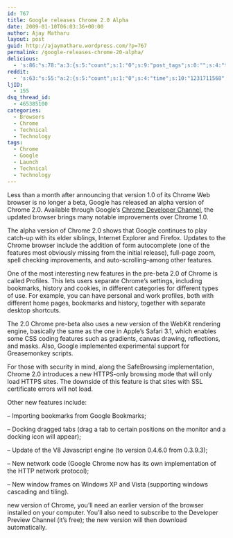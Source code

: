 ```yaml
---
id: 767
title: Google releases Chrome 2.0 Alpha
date: 2009-01-10T06:03:36+00:00
author: Ajay Matharu
layout: post
guid: http://ajaymatharu.wordpress.com/?p=767
permalink: /google-releases-chrome-20-alpha/
delicious:
  - 's:86:"s:78:"a:3:{s:5:"count";s:1:"0";s:9:"post_tags";s:0:"";s:4:"time";s:10:"1231711568";}";";'
reddit:
  - 's:63:"s:55:"a:2:{s:5:"count";s:1:"0";s:4:"time";s:10:"1231711568";}";";'
ljID:
  - 155
dsq_thread_id:
  - 465385100
categories:
  - Browsers
  - Chrome
  - Technical
  - Technology
tags:
  - Chrome
  - Google
  - Launch
  - Technical
  - Technology
---
```

Less than a month after announcing that version 1.0 of its Chrome Web browser is no longer a beta, Google has released an alpha version of Chrome 2.0. Available through Google&#8217;s [Chrome Developer Channel](http://blog.chromium.org/2009/01/google-chrome-release-channels.html), the updated browser brings many notable improvements over Chrome 1.0.

The alpha version of Chrome 2.0 shows that Google continues to play catch-up with its elder siblings, Internet Explorer and Firefox. Updates to the Chrome browser include the addition of form autocomplete (one of the features most obviously missing from the initial release), full-page zoom, spell checking improvements, and auto-scrolling&#8211;among other features.

One of the most interesting new features in the pre-beta 2.0 of Chrome is called Profiles. This lets users separate Chrome&#8217;s settings, including bookmarks, history and cookies, in different categories for different types of use. For example, you can have personal and work profiles, both with different home pages, bookmarks and history, together with separate desktop shortcuts.

The 2.0 Chrome pre-beta also uses a new version of the WebKit rendering engine, basically the same as the one in Apple&#8217;s Safari 3.1, which enables some CSS coding features such as gradients, canvas drawing, reflections, and masks. Also, Google implemented experimental support for Greasemonkey scripts.

For those with security in mind, along the SafeBrowsing implementation, Chrome 2.0 introduces a new HTTPS-only browsing mode that will only load HTTPS sites. The downside of this feature is that sites with SSL certificate errors will not load.

Other new features include:

&#8211; Importing bookmarks from Google Bookmarks;

&#8211; Docking dragged tabs (drag a tab to certain positions on the monitor and a docking icon will appear);

&#8211; Update of the V8 Javascript engine (to version 0.4.6.0 from 0.3.9.3);

&#8211; New network code (Google Chrome now has its own implementation of the HTTP network protocol);

&#8211; New window frames on Windows XP and Vista (supporting windows cascading and tiling).

new version of Chrome, you&#8217;ll need an earlier version of the browser installed on your computer. You&#8217;ll also need to subscribe to the Developer Preview Channel (it&#8217;s free); the new version will then download automatically.